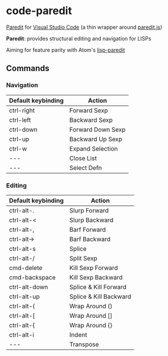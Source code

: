 # code-paredit

[Paredit](http://mumble.net/~campbell/emacs/paredit.el) for [Visual Studio Code](https://code.visualstudio.com) (a thin wrapper around [paredit.js](http://robert.kra.hn/projects/paredit-js))

**Paredit**: provides structural editing and navigation for LISPs

Aiming for feature parity with Atom's [lisp-paredit](https://github.com/jonspalding/lisp-paredit)

## Commands

### Navigation

Default keybinding | Action
------------------ | ------
ctrl-right         | Forward Sexp
ctrl-left          | Backward Sexp
ctrl-down          | Forward Down Sexp
ctrl-up            | Backward Up Sexp
ctrl-w             | Expand Selection
---                | Close List
---                | Select Defn

### Editing

Default keybinding | Action
------------------ | ------
ctrl-alt-.         | Slurp Forward
ctrl-alt-<         | Slurp Backward
ctrl-alt-,         | Barf Forward
ctrl-alt->         | Barf Backward
ctrl-alt-s         | Splice
ctrl-alt-/         | Split Sexp
cmd-delete         | Kill Sexp Forward
cmd-backspace      | Kill Sexp Backward
ctrl-alt-down      | Splice & Kill Forward
ctrl-alt-up        | Splice & Kill Backward
ctrl-alt-(         | Wrap Around ()
ctrl-alt-[         | Wrap Around []
ctrl-alt-{         | Wrap Around {}
ctrl-alt-i         | Indent
---                | Transpose